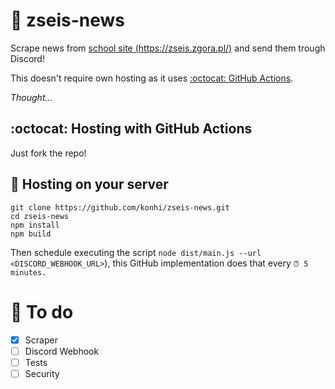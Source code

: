 # 🏫 zseis-news
Scrape news from [school site (https://zseis.zgora.pl/)](https://zseis.zgora.pl/) and send them trough Discord!

This doesn't require own hosting as it uses [:octocat: GitHub Actions](https://github.com/konhi/zseis-news/actions).

*Thought...*
## :octocat: Hosting with GitHub Actions
Just fork the repo!

## 💾 Hosting on your server
```
git clone https://github.com/konhi/zseis-news.git
cd zseis-news
npm install
npm build
```

Then schedule executing the script `node dist/main.js --url <DISCORD_WEBHOOK_URL>`), this GitHub implementation does that every `⏰ 5 minutes.`

# 📃 To do

- [x] Scraper
- [ ] Discord Webhook
- [ ] Tests
- [ ] Security
